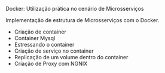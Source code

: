 Docker: Utilização prática no cenário de Microsserviços

Implementação de estrutura de Microsserviços com o Docker.
- Criação de container
- Container Mysql
- Estressando o container
- Criação de serviço no container
- Replicação de um volume dentro do container
- Criação de Proxy com NGNIX
